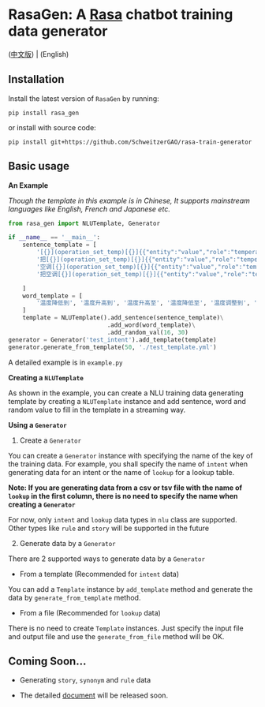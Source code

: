 # RasaGen: A [Rasa](https://github.com/RasaHQ/rasa) chatbot training data generator
([中文版](README_CN.md)) | (English)
## Installation

Install the latest version of `RasaGen` by running:
```
pip install rasa_gen
```
or install with source code:
```
pip install git+https://github.com/SchweitzerGAO/rasa-train-generator
```
## Basic usage
**An Example**

_Though the template in this example is in Chinese, It supports mainstream languages like English, French and Japanese etc._

```python
from rasa_gen import NLUTemplate, Generator

if __name__ == '__main__':
    sentence_template = [
        '[{}](operation_set_temp)[{}]{{"entity":"value","role":"temperature"}}度',
        '把[{}](operation_set_temp)[{}]{{"entity":"value","role":"temperature"}}度',
        '空调[{}](operation_set_temp)[{}]{{"entity":"value","role":"temperature"}}度',
        '把空调[{}](operation_set_temp)[{}]{{"entity":"value","role":"temperature"}}度',

    ]
    word_template = [
        '温度降低到', '温度升高到', '温度升高至', '温度降低至', '温度调整到', '温度调整至', '温度调到', '温度调至',
    ]
    template = NLUTemplate().add_sentence(sentence_template)\
                            .add_word(word_template)\
                            .add_random_val(16, 30)
generator = Generator('test_intent').add_template(template)
generator.generate_from_template(50, './test_template.yml')
```
A detailed example is in `example.py`


**Creating a `NLUTemplate`**

As shown in the example, 
you can create a NLU training data generating template by creating a `NLUTemplate` instance and add sentence, 
word and random value to fill 
in the template in a streaming way.

**Using a `Generator`**

1. Create a `Generator`

You can create a `Generator` instance 
with specifying the name of the key of the training data. 
For example, 
you shall specify the name of `intent` 
when generating data for an intent
or the name of `lookup` for a lookup table.

**Note: If you are generating data from a csv or tsv file 
with the name of `lookup` in the first column, 
there is no need to specify 
the name when creating a `Generator`**

For now, only `intent` and `lookup` data types in `nlu` class are supported.
Other types like `rule` and `story` 
will be supported in the future

2. Generate data by a `Generator`

There are 2 supported ways to generate data by a `Generator`
- From a template (Recommended for `intent` data)

You can add a `Template` instance by `add_template` method and generate the data by `generate_from_template` method.

- From a file (Recommended for `lookup` data)

There is no need to create `Template` instances. 
Just specify the input file and output file 
and use the `generate_from_file` method will be OK. 

## Coming Soon...
- Generating `story`, `synonym` and `rule` data

- The detailed [document](https://github.com/SchweitzerGAO/rasa-train-generator) will be released soon.